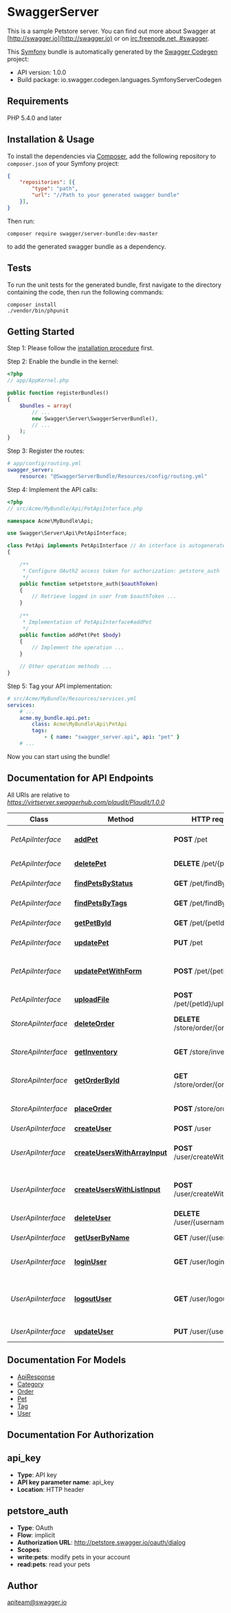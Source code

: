 # SwaggerServer
This is a sample Petstore server.  You can find  out more about Swagger at  [http://swagger.io](http://swagger.io) or on  [irc.freenode.net, #swagger](http://swagger.io/irc/).

This [Symfony](https://symfony.com/) bundle is automatically generated by the [Swagger Codegen](https://github.com/swagger-api/swagger-codegen) project:

- API version: 1.0.0
- Build package: io.swagger.codegen.languages.SymfonyServerCodegen

## Requirements

PHP 5.4.0 and later

## Installation & Usage

To install the dependencies via [Composer](http://getcomposer.org/), add the following repository to `composer.json` of your Symfony project:

```json
{
    "repositories": [{
        "type": "path",
        "url": "//Path to your generated swagger bundle"
    }],
}
```

Then run:

```
composer require swagger/server-bundle:dev-master
```

to add the generated swagger bundle as a dependency.

## Tests

To run the unit tests for the generated bundle, first navigate to the directory containing the code, then run the following commands:

```
composer install
./vendor/bin/phpunit
```


## Getting Started

Step 1: Please follow the [installation procedure](#installation--usage) first.

Step 2: Enable the bundle in the kernel:

```php
<?php
// app/AppKernel.php

public function registerBundles()
{
    $bundles = array(
        // ...
        new Swagger\Server\SwaggerServerBundle(),
        // ...
    );
}
```

Step 3: Register the routes:

```yaml
# app/config/routing.yml
swagger_server:
    resource: "@SwaggerServerBundle/Resources/config/routing.yml"
```

Step 4: Implement the API calls:

```php
<?php
// src/Acme/MyBundle/Api/PetApiInterface.php

namespace Acme\MyBundle\Api;

use Swagger\Server\Api\PetApiInterface;

class PetApi implements PetApiInterface // An interface is autogenerated
{

    /**
     * Configure OAuth2 access token for authorization: petstore_auth
     */
    public function setpetstore_auth($oauthToken)
    {
        // Retrieve logged in user from $oauthToken ...
    }
    
    /**
     * Implementation of PetApiInterface#addPet
     */
    public function addPet(Pet $body)
    {
        // Implement the operation ...
    }

    // Other operation methods ...
}
```

Step 5: Tag your API implementation:

```yaml
# src/Acme/MyBundle/Resources/services.yml
services:
    # ...
    acme.my_bundle.api.pet:
        class: Acme\MyBundle\Api\PetApi
        tags:
            - { name: "swagger_server.api", api: "pet" }
    # ...
```

Now you can start using the bundle!


## Documentation for API Endpoints

All URIs are relative to *https://virtserver.swaggerhub.com/plaudit/Plaudit/1.0.0*

Class | Method | HTTP request | Description
------------ | ------------- | ------------- | -------------
*PetApiInterface* | [**addPet**](Resources/docs/Api/PetApiInterface.md#addpet) | **POST** /pet | Add a new pet to the store
*PetApiInterface* | [**deletePet**](Resources/docs/Api/PetApiInterface.md#deletepet) | **DELETE** /pet/{petId} | Deletes a pet
*PetApiInterface* | [**findPetsByStatus**](Resources/docs/Api/PetApiInterface.md#findpetsbystatus) | **GET** /pet/findByStatus | Finds Pets by status
*PetApiInterface* | [**findPetsByTags**](Resources/docs/Api/PetApiInterface.md#findpetsbytags) | **GET** /pet/findByTags | Finds Pets by tags
*PetApiInterface* | [**getPetById**](Resources/docs/Api/PetApiInterface.md#getpetbyid) | **GET** /pet/{petId} | Find pet by ID
*PetApiInterface* | [**updatePet**](Resources/docs/Api/PetApiInterface.md#updatepet) | **PUT** /pet | Update an existing pet
*PetApiInterface* | [**updatePetWithForm**](Resources/docs/Api/PetApiInterface.md#updatepetwithform) | **POST** /pet/{petId} | Updates a pet in the store with form data
*PetApiInterface* | [**uploadFile**](Resources/docs/Api/PetApiInterface.md#uploadfile) | **POST** /pet/{petId}/uploadImage | uploads an image
*StoreApiInterface* | [**deleteOrder**](Resources/docs/Api/StoreApiInterface.md#deleteorder) | **DELETE** /store/order/{orderId} | Delete purchase order by ID
*StoreApiInterface* | [**getInventory**](Resources/docs/Api/StoreApiInterface.md#getinventory) | **GET** /store/inventory | Returns pet inventories by status
*StoreApiInterface* | [**getOrderById**](Resources/docs/Api/StoreApiInterface.md#getorderbyid) | **GET** /store/order/{orderId} | Find purchase order by ID
*StoreApiInterface* | [**placeOrder**](Resources/docs/Api/StoreApiInterface.md#placeorder) | **POST** /store/order | Place an order for a pet
*UserApiInterface* | [**createUser**](Resources/docs/Api/UserApiInterface.md#createuser) | **POST** /user | Create user
*UserApiInterface* | [**createUsersWithArrayInput**](Resources/docs/Api/UserApiInterface.md#createuserswitharrayinput) | **POST** /user/createWithArray | Creates list of users with given input array
*UserApiInterface* | [**createUsersWithListInput**](Resources/docs/Api/UserApiInterface.md#createuserswithlistinput) | **POST** /user/createWithList | Creates list of users with given input array
*UserApiInterface* | [**deleteUser**](Resources/docs/Api/UserApiInterface.md#deleteuser) | **DELETE** /user/{username} | Delete user
*UserApiInterface* | [**getUserByName**](Resources/docs/Api/UserApiInterface.md#getuserbyname) | **GET** /user/{username} | Get user by user name
*UserApiInterface* | [**loginUser**](Resources/docs/Api/UserApiInterface.md#loginuser) | **GET** /user/login | Logs user into the system
*UserApiInterface* | [**logoutUser**](Resources/docs/Api/UserApiInterface.md#logoutuser) | **GET** /user/logout | Logs out current logged in user session
*UserApiInterface* | [**updateUser**](Resources/docs/Api/UserApiInterface.md#updateuser) | **PUT** /user/{username} | Updated user


## Documentation For Models

 - [ApiResponse](Resources/docs/Model/ApiResponse.md)
 - [Category](Resources/docs/Model/Category.md)
 - [Order](Resources/docs/Model/Order.md)
 - [Pet](Resources/docs/Model/Pet.md)
 - [Tag](Resources/docs/Model/Tag.md)
 - [User](Resources/docs/Model/User.md)


## Documentation For Authorization


## api_key

- **Type**: API key
- **API key parameter name**: api_key
- **Location**: HTTP header

## petstore_auth

- **Type**: OAuth
- **Flow**: implicit
- **Authorization URL**: http://petstore.swagger.io/oauth/dialog
- **Scopes**: 
 - **write:pets**: modify pets in your account
 - **read:pets**: read your pets


## Author

apiteam@swagger.io



